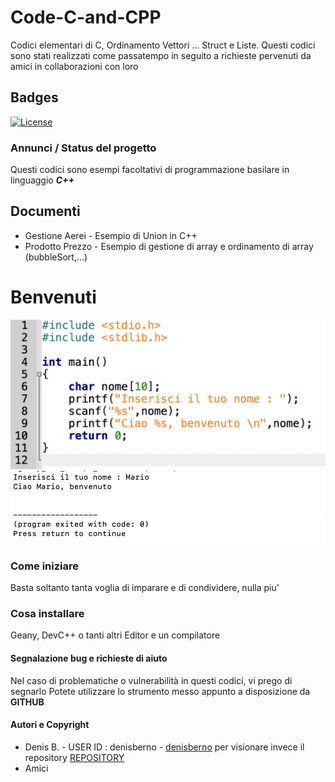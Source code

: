# Code-C-and-CPP
Codici elementari di C, Ordinamento Vettori ... Struct e Liste.
Questi codici sono stati realizzati come passatempo in seguito a richieste pervenuti da amici in collaborazioni con loro 

## Badges
[![License](https://img.shields.io/github/license/italia/bootstrap-italia.svg)](https://github.com/italia/bootstrap-italia/blob/master/LICENSE) 

### Annunci / Status del progetto
Questi codici sono esempi facoltativi di programmazione basilare in linguaggio ***C++*** 

## Documenti
* Gestione Aerei - Esempio di Union in C++
* Prodotto Prezzo - Esempio di gestione di array e ordinamento di array (bubbleSort,...) 

# Benvenuti
![Ciao Mondo, Benvenuto](1.png)
![(Esecuzione) Ciao Mondo, Benvenuto](2.png)

### Come iniziare
Basta soltanto tanta voglia di imparare e di condividere, nulla piu'

### Cosa installare
Geany, DevC++ o tanti altri Editor e un compilatore 

#### Segnalazione bug e richieste di aiuto
Nel caso di problematiche o vulnerabilità in questi codici, vi prego di segnarlo
Potete utilizzare lo strumento messo appunto a disposizione da **GITHUB**

#### Autori e Copyright

- Denis B. - USER ID : denisberno - [denisberno](https://github.com/denisberno) per visionare invece il repository [REPOSITORY](https://github.com/denisberno/Code-C-and-CPP)
- Amici  
